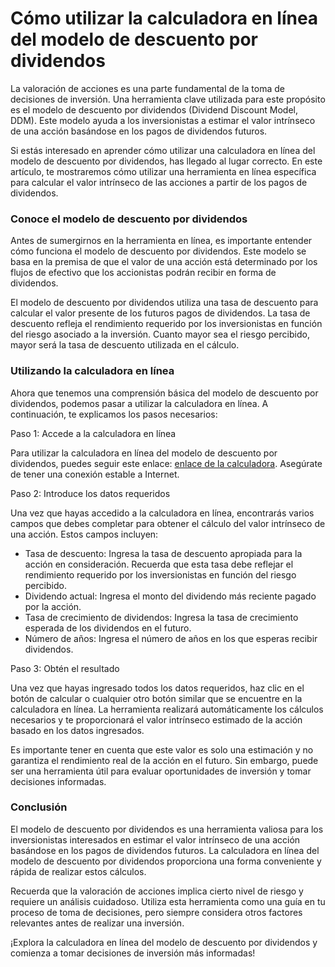 Cómo utilizar la calculadora en línea del modelo de descuento por dividendos
============================================================================

La valoración de acciones es una parte fundamental de la toma de decisiones de inversión. Una herramienta clave utilizada para este propósito es el modelo de descuento por dividendos (Dividend Discount Model, DDM). Este modelo ayuda a los inversionistas a estimar el valor intrínseco de una acción basándose en los pagos de dividendos futuros.

Si estás interesado en aprender cómo utilizar una calculadora en línea del modelo de descuento por dividendos, has llegado al lugar correcto. En este artículo, te mostraremos cómo utilizar una herramienta en línea específica para calcular el valor intrínseco de las acciones a partir de los pagos de dividendos.

### Conoce el modelo de descuento por dividendos

Antes de sumergirnos en la herramienta en línea, es importante entender cómo funciona el modelo de descuento por dividendos. Este modelo se basa en la premisa de que el valor de una acción está determinado por los flujos de efectivo que los accionistas podrán recibir en forma de dividendos.

El modelo de descuento por dividendos utiliza una tasa de descuento para calcular el valor presente de los futuros pagos de dividendos. La tasa de descuento refleja el rendimiento requerido por los inversionistas en función del riesgo asociado a la inversión. Cuanto mayor sea el riesgo percibido, mayor será la tasa de descuento utilizada en el cálculo.

### Utilizando la calculadora en línea

Ahora que tenemos una comprensión básica del modelo de descuento por dividendos, podemos pasar a utilizar la calculadora en línea. A continuación, te explicamos los pasos necesarios:

Paso 1: Accede a la calculadora en línea

Para utilizar la calculadora en línea del modelo de descuento por dividendos, puedes seguir este enlace: [enlace de la calculadora](https://www.onlinecalculatorsfree.com/es/financial/dividend-discount-model-ddm-calculator.html). Asegúrate de tener una conexión estable a Internet.

Paso 2: Introduce los datos requeridos

Una vez que hayas accedido a la calculadora en línea, encontrarás varios campos que debes completar para obtener el cálculo del valor intrínseco de una acción. Estos campos incluyen:

- Tasa de descuento: Ingresa la tasa de descuento apropiada para la acción en consideración. Recuerda que esta tasa debe reflejar el rendimiento requerido por los inversionistas en función del riesgo percibido.
- Dividendo actual: Ingresa el monto del dividendo más reciente pagado por la acción.
- Tasa de crecimiento de dividendos: Ingresa la tasa de crecimiento esperada de los dividendos en el futuro.
- Número de años: Ingresa el número de años en los que esperas recibir dividendos.

Paso 3: Obtén el resultado

Una vez que hayas ingresado todos los datos requeridos, haz clic en el botón de calcular o cualquier otro botón similar que se encuentre en la calculadora en línea. La herramienta realizará automáticamente los cálculos necesarios y te proporcionará el valor intrínseco estimado de la acción basado en los datos ingresados.

Es importante tener en cuenta que este valor es solo una estimación y no garantiza el rendimiento real de la acción en el futuro. Sin embargo, puede ser una herramienta útil para evaluar oportunidades de inversión y tomar decisiones informadas.

### Conclusión

El modelo de descuento por dividendos es una herramienta valiosa para los inversionistas interesados en estimar el valor intrínseco de una acción basándose en los pagos de dividendos futuros. La calculadora en línea del modelo de descuento por dividendos proporciona una forma conveniente y rápida de realizar estos cálculos.

Recuerda que la valoración de acciones implica cierto nivel de riesgo y requiere un análisis cuidadoso. Utiliza esta herramienta como una guía en tu proceso de toma de decisiones, pero siempre considera otros factores relevantes antes de realizar una inversión.

¡Explora la calculadora en línea del modelo de descuento por dividendos y comienza a tomar decisiones de inversión más informadas!